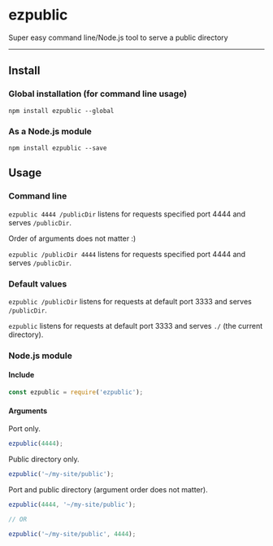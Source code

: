 # ezpublic

Super easy command line/Node.js tool to serve a public directory


---


## Install

### Global installation (for command line usage)

`npm install ezpublic --global`

### As a Node.js module

`npm install ezpublic --save`


## Usage

### Command line

`ezpublic 4444 /publicDir` listens for requests specified port 4444 and serves `/publicDir`.

Order of arguments does not matter :)

`ezpublic /publicDir 4444` listens for requests specified port 4444 and serves `/publicDir`.

### Default values

`ezpublic /publicDir` listens for requests at default port 3333 and serves `/publicDir`.

`ezpublic` listens for requests at default port 3333 and serves `./` (the current directory).

### Node.js module

#### Include

```js
const ezpublic = require('ezpublic');
```

#### Arguments

Port only.

```js
ezpublic(4444);
```

Public directory only.

```js
ezpublic('~/my-site/public');
```

Port and public directory (argument order does not matter).


```js
ezpublic(4444, '~/my-site/public');

// OR

ezpublic('~/my-site/public', 4444);
```
